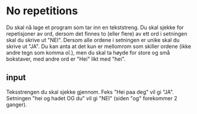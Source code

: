 # No repetitions
Du skal nå lage et program som tar inn en tekststreng. Du skal sjekke for repetisjoner av ord, dersom det finnes to (eller flere) av ett ord i setningen skal du skrive ut "NEI". Dersom alle ordene i setningen er unike skal du skrive ut "JA". Du kan anta at det kun er mellomrom som skiller ordene (ikke andre tegn som komma ol.), men du skal ta høyde for store og små bokstaver, med andre ord er "Hei" likt med "hei".

## input
Teksstrengen du skal sjekke gjennom.
Feks "Hei paa deg" vil gi "JA". Setningen "hei og hadet OG du" vil gi "NEI" (siden "og" forekommer 2 ganger).
